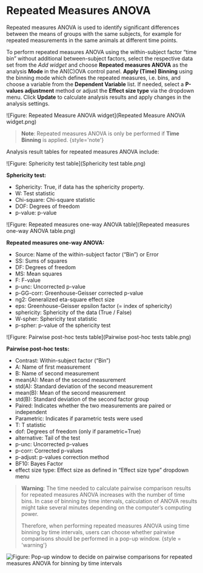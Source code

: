 # Repeated Measures ANOVA

Repeated measures ANOVA is used to identify significant differences between the means of groups with the same subjects, for example for repeated measurements in the same animals at different time points. 

To perform repeated measures ANOVA using the within-subject factor “time bin” without additional between-subject factors, select the respective data set from the *Add widget* and choose **Repeated measures ANOVA** as the analysis **Mode** in the AN(C)OVA control panel.
**Apply (Time) Binning** using the binning mode which defines the repeated measures, i.e. bins, and choose a variable from the **Dependent Variable** list.
If needed, select a **P-values adjustment** method or adjust the **Effect size type** via the dropdown menu.
Click **Update** to calculate analysis results and apply changes in the analysis settings.

![Figure: Repeated Measure ANOVA widget](Repeated Measure ANOVA widget.png)

> **Note**: Repeated measures ANOVA is only be performed if **Time Binning** is applied.
{style='note'}

Analysis result tables for repeated measures ANOVA include:

![Figure: Sphericity test table](Sphericity test table.png)

**Sphericity test:**

- Sphericity: True, if data has the sphericity property.
- W: Test statistic
- Chi-square: Chi-square statistic
- DOF: Degrees of freedom
- p-value: p-value

![Figure: Repeated measures one-way ANOVA table](Repeated measures one-way ANOVA table.png)

**Repeated measures one-way ANOVA:**

- Source: Name of the within-subject factor (“Bin”) or Error
- SS: Sums of squares
- DF: Degrees of freedom
- MS: Mean squares
- F: F-value
- p-unc: Uncorrected p-value
- p-GG-corr: Greenhouse-Geisser corrected p-value
- ng2: Generalized eta-square effect size
- eps: Greenhouse-Geisser epsilon factor (= index of sphericity)
- sphericity: Sphericity of the data (True / False)
- W-spher: Sphericity test statistic
- p-spher: p-value of the sphericity test

![Figure: Pairwise post-hoc tests table](Pairwise post-hoc tests table.png)

**Pairwise post-hoc tests:**

- Contrast: Within-subject factor (“Bin”)
- A: Name of first measurement
- B: Name of second measurement
- mean(A): Mean of the second measurement
- std(A): Standard deviation of the second measurement
- mean(B): Mean of the second measurement
- std(B): Standard deviation of the second factor group
- Paired: Indicates whether the two measurements are paired or independent
- Parametric: Indicates if parametric tests were used
- T: T statistic
- dof: Degrees of freedom (only if parametric=True)
- alternative: Tail of the test
- p-unc: Uncorrected p-values
- p-corr: Corrected p-values
- p-adjust: p-values correction method
- BF10: Bayes Factor
- effect size type: Effect size as defined in “Effect size type” dropdown menu

> **Warning**: The time needed to calculate pairwise comparison results for repeated measures ANOVA increases with the number of time bins.
> In case of binning by time intervals, calculation of ANOVA results might take several minutes depending on the computer’s computing power. 
>
> Therefore, when performing repeated measures ANOVA using time binning by time intervals, users can choose whether pairwise comparisons should be performed in a pop-up window.
{style = 'warning'}

![Figure: Pop-up window to decide on pairwise comparisons for repeated measures ANOVA for binning by time intervals](perform-pairwise-tests-dialog.png)

